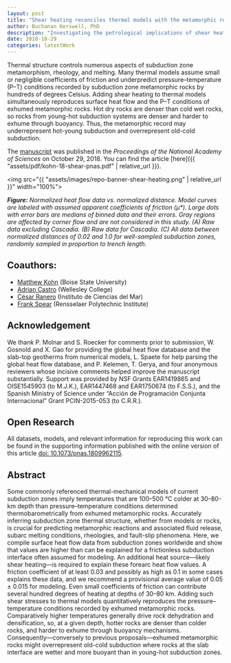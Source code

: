 ```yaml
---
layout: post
title: "Shear heating reconciles thermal models with the metamorphic rock record of subduction"
author: Buchanan Kerswell, PhD
description: "Investigating the petrological implications of shear heating in thermal models of subduction"
date: 2018-10-29
categories: latestWork
---
```


Thermal structure controls numerous aspects of subduction zone metamorphism, rheology, and melting. Many thermal models assume small or negligible coefficients of friction and underpredict pressure–temperature (P–T) conditions recorded by subduction zone metamorphic rocks by hundreds of degrees Celsius. Adding shear heating to thermal models simultaneously reproduces surface heat flow and the P–T conditions of exhumed metamorphic rocks. Hot dry rocks are denser than cold wet rocks, so rocks from young-hot subduction systems are denser and harder to exhume through buoyancy. Thus, the metamorphic record may underrepresent hot-young subduction and overrepresent old-cold subduction.

The [manuscript](https://www.pnas.org/doi/abs/10.1073/pnas.1809962115) was published in the *Proceedings of the National Academy of Sciences* on October 29, 2018. You can find the article [here]({{ "assets/pdf/kohn-18-shear-pnas.pdf" | relative_url }}).

<img src="{{ "assets/images/repo-banner-shear-heating.png" | relative_url }}" width="100%">

***Figure:*** *Normalized heat flow data vs. normalized distance. Model curves are labeled with assumed apparent coefficients of friction (µ$*$). Large dots with error bars are medians of binned data and their errors. Gray regions are affected by corner flow and are not considered in this study. (A) Raw data excluding Cascadia. (B) Raw data for Cascadia. (C) All data between normalized distances of 0.02 and 1.0 for well-sampled subduction zones, randomly sampled in proportion to trench length.*

## Coauthors:

 - [Matthew Kohn](https://scholar.google.com/citations?user=xSyB1KQAAAAJ&hl=en) (Boise State University)
 - [Adrian Castro](https://scholar.google.com/citations?user=Oy95OtgAAAAJ&hl=en&oi=ao) (Wellesley College)
 - [César Ranero](https://scholar.google.com/citations?user=-VB0_RAAAAAJ&hl=en&oi=sra) (Instituto de Ciencias del Mar)
 - [Frank Spear](https://scholar.google.com/citations?user=4QsM_MwAAAAJ&hl=en&oi=ao) (Rensselaer Polytechnic Institute)

## Acknowledgement

We thank P. Molnar and S. Roecker for comments prior to submission, W. Gosnold and X. Gao for providing the global heat flow database and the slab-top geotherms from numerical models, L. Spaete for help parsing the global heat flow database, and P. Kelemen, T. Gerya, and four anonymous reviewers whose incisive comments helped improve the manuscript substantially. Support was provided by NSF Grants EAR1419865 and OISE1545903 (to M.J.K.), EAR1447468 and EAR1750674 (to F.S.S.), and the Spanish Ministry of Science under “Acción de Programación Conjunta Internacional” Grant PCIN-2015-053 (to C.R.R.).

## Open Research

All datasets, models, and relevant information for reproducing this work can be found in the supporting information published with the online version of this article [doi: 10.1073/pnas.1809962115](https://doi.org/10.1073/pnas.1809962115).

## Abstract

Some commonly referenced thermal-mechanical models of current subduction zones imply temperatures that are 100–500 °C colder at 30–80-km depth than pressure–temperature conditions determined thermobarometrically from exhumed metamorphic rocks. Accurately inferring subduction zone thermal structure, whether from models or rocks, is crucial for predicting metamorphic reactions and associated fluid release, subarc melting conditions, rheologies, and fault-slip phenomena. Here, we compile surface heat flow data from subduction zones worldwide and show that values are higher than can be explained for a frictionless subduction interface often assumed for modeling. An additional heat source––likely shear heating––is required to explain these forearc heat flow values. A friction coefficient of at least 0.03 and possibly as high as 0.1 in some cases explains these data, and we recommend a provisional average value of 0.05 ± 0.015 for modeling. Even small coefficients of friction can contribute several hundred degrees of heating at depths of 30–80 km. Adding such shear stresses to thermal models quantitatively reproduces the pressure–temperature conditions recorded by exhumed metamorphic rocks. Comparatively higher temperatures generally drive rock dehydration and densification, so, at a given depth, hotter rocks are denser than colder rocks, and harder to exhume through buoyancy mechanisms. Consequently––conversely to previous proposals––exhumed metamorphic rocks might overrepresent old-cold subduction where rocks at the slab interface are wetter and more buoyant than in young-hot subduction zones.

